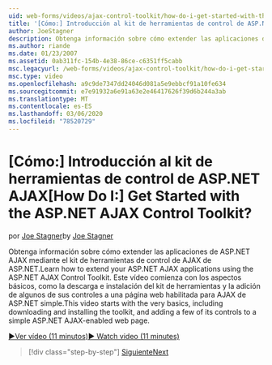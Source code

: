```yaml
---
uid: web-forms/videos/ajax-control-toolkit/how-do-i-get-started-with-the-aspnet-ajax-control-toolkit
title: '[Cómo:] Introducción al kit de herramientas de control de ASP.NET AJAX | Microsoft Docs'
author: JoeStagner
description: Obtenga información sobre cómo extender las aplicaciones de ASP.NET AJAX mediante el kit de herramientas de control de AJAX de ASP.NET. Este vídeo comienza con los conceptos básicos, como la descarga de y...
ms.author: riande
ms.date: 01/23/2007
ms.assetid: 0ab311fc-154b-4e38-86ce-c6351ff5cabb
msc.legacyurl: /web-forms/videos/ajax-control-toolkit/how-do-i-get-started-with-the-aspnet-ajax-control-toolkit
msc.type: video
ms.openlocfilehash: a9c9de7347dd24046d081a5e9ebbcf91a10fe634
ms.sourcegitcommit: e7e91932a6e91a63e2e46417626f39d6b244a3ab
ms.translationtype: MT
ms.contentlocale: es-ES
ms.lasthandoff: 03/06/2020
ms.locfileid: "78520729"
---
```

# <a name="how-do-i-get-started-with-the-aspnet-ajax-control-toolkit"></a><span data-ttu-id="0b17b-105">[Cómo:] Introducción al kit de herramientas de control de ASP.NET AJAX</span><span class="sxs-lookup"><span data-stu-id="0b17b-105">[How Do I:] Get Started with the ASP.NET AJAX Control Toolkit?</span></span>

<span data-ttu-id="0b17b-106">por [Joe Stagner](https://github.com/JoeStagner)</span><span class="sxs-lookup"><span data-stu-id="0b17b-106">by [Joe Stagner](https://github.com/JoeStagner)</span></span>

<span data-ttu-id="0b17b-107">Obtenga información sobre cómo extender las aplicaciones de ASP.NET AJAX mediante el kit de herramientas de control de AJAX de ASP.NET.</span><span class="sxs-lookup"><span data-stu-id="0b17b-107">Learn how to extend your ASP.NET AJAX applications using the ASP.NET AJAX Control Toolkit.</span></span> <span data-ttu-id="0b17b-108">Este vídeo comienza con los aspectos básicos, como la descarga e instalación del kit de herramientas y la adición de algunos de sus controles a una página web habilitada para AJAX de ASP.NET simple.</span><span class="sxs-lookup"><span data-stu-id="0b17b-108">This video starts with the very basics, including downloading and installing the toolkit, and adding a few of its controls to a simple ASP.NET AJAX-enabled web page.</span></span>

[<span data-ttu-id="0b17b-109">&#9654;Ver vídeo (11 minutos)</span><span class="sxs-lookup"><span data-stu-id="0b17b-109">&#9654; Watch video (11 minutes)</span></span>](https://channel9.msdn.com/Blogs/ASP-NET-Site-Videos/how-do-i-get-started-with-the-aspnet-ajax-control-toolkit)

> [!div class="step-by-step"]
> [<span data-ttu-id="0b17b-110">Siguiente</span><span class="sxs-lookup"><span data-stu-id="0b17b-110">Next</span></span>](how-do-i-use-the-aspnet-ajax-cascadingdropdown-control-extender.md)
